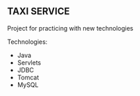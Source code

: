 **TAXI SERVICE**
--
Project for practicing with new technologies

Technologies:

- Java
- Servlets
- JDBC
- Tomcat
- MySQL
